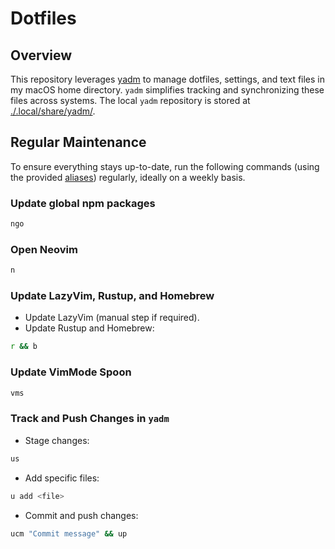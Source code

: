 # Dotfiles

## Overview

This repository leverages [yadm](https://yadm.io) to manage dotfiles, settings, and text files in my macOS home directory. `yadm` simplifies tracking and synchronizing these files across systems. The local `yadm` repository is stored at [./.local/share/yadm/](./.local/share/yadm/).

## Regular Maintenance

To ensure everything stays up-to-date, run the following commands (using the provided [aliases](./.aliases)) regularly, ideally on a weekly basis.

### Update global npm packages

```zsh
ngo
```

### Open Neovim

```zsh
n
```

### Update LazyVim, Rustup, and Homebrew

- Update LazyVim (manual step if required).
- Update Rustup and Homebrew:

```zsh
r && b
```

### Update VimMode Spoon

```zsh
vms
```

### Track and Push Changes in `yadm`

- Stage changes:

```zsh
us
```

- Add specific files:

```zsh
u add <file>
```

- Commit and push changes:

```zsh
ucm "Commit message" && up
```
